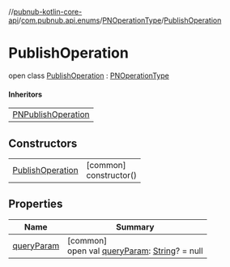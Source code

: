 //[pubnub-kotlin-core-api](../../../../index.md)/[com.pubnub.api.enums](../../index.md)/[PNOperationType](../index.md)/[PublishOperation](index.md)

# PublishOperation

open class [PublishOperation](index.md) : [PNOperationType](../index.md)

#### Inheritors

| |
|---|
| [PNPublishOperation](../-p-n-publish-operation/index.md) |

## Constructors

| | |
|---|---|
| [PublishOperation](-publish-operation.md) | [common]<br>constructor() |

## Properties

| Name | Summary |
|---|---|
| [queryParam](../query-param.md) | [common]<br>open val [queryParam](../query-param.md): [String](https://kotlinlang.org/api/core/kotlin-stdlib/kotlin/-string/index.html)? = null |
